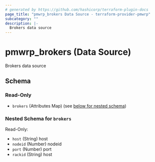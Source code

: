 ```yaml
---
# generated by https://github.com/hashicorp/terraform-plugin-docs
page_title: "pmwrp_brokers Data Source - terraform-provider-pmwrp"
subcategory: ""
description: |-
  Brokers data source
---
```


# pmwrp_brokers (Data Source)

Brokers data source



<!-- schema generated by tfplugindocs -->
## Schema

### Read-Only

- `brokers` (Attributes Map) (see [below for nested schema](#nestedatt--brokers))

<a id="nestedatt--brokers"></a>
### Nested Schema for `brokers`

Read-Only:

- `host` (String) host
- `nodeid` (Number) nodeid
- `port` (Number) port
- `rackid` (String) host
